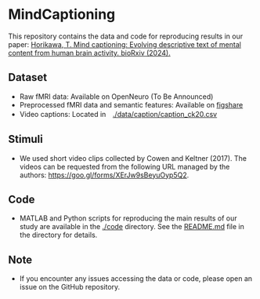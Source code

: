 # MindCaptioning
This repository contains the data and code for reproducing results in our paper: <a href="https://doi.org/10.1101/2024.04.23.590673">Horikawa, T. Mind captioning: Evolving descriptive text of mental content from human brain activity. bioRxiv (2024).</a>
## Dataset
- Raw fMRI data: Available on OpenNeuro (To Be Announced)
- Preprocessed fMRI data and semantic features: Available on <a href="https://doi.org/10.6084/m9.figshare.25808179">figshare</a>
- Video captions: Located in　[./data/caption/caption_ck20.csv](./data/caption/caption_ck20.csv)
## Stimuli
- We used short video clips collected by Cowen and Keltner (2017). The videos can be requested from the following URL managed by the authors: https://goo.gl/forms/XErJw9sBeyuOyp5Q2.
## Code
- MATLAB and Python scripts for reproducing the main results of our study are available in the [./code](code/) directory. See the [README.md](code/README.md) file in the directory for details.
## Note
- If you encounter any issues accessing the data or code, please open an issue on the GitHub repository.
